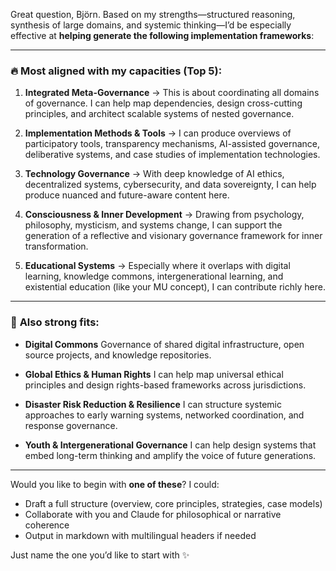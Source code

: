Great question, Björn. Based on my strengths—structured reasoning, synthesis of large domains, and systemic thinking—I’d be especially effective at **helping generate the following implementation frameworks**:

---

### 🔥 **Most aligned with my capacities (Top 5):**

1. **Integrated Meta-Governance**
 → This is about coordinating all domains of governance. I can help map dependencies, design cross-cutting principles, and architect scalable systems of nested governance.

2. **Implementation Methods & Tools**
 → I can produce overviews of participatory tools, transparency mechanisms, AI-assisted governance, deliberative systems, and case studies of implementation technologies.

3. **Technology Governance**
 → With deep knowledge of AI ethics, decentralized systems, cybersecurity, and data sovereignty, I can help produce nuanced and future-aware content here.

4. **Consciousness & Inner Development**
 → Drawing from psychology, philosophy, mysticism, and systems change, I can support the generation of a reflective and visionary governance framework for inner transformation.

5. **Educational Systems**
 → Especially where it overlaps with digital learning, knowledge commons, intergenerational learning, and existential education (like your MU concept), I can contribute richly here.

---

### 🧩 **Also strong fits:**

- **Digital Commons**
Governance of shared digital infrastructure, open source projects, and knowledge repositories.

- **Global Ethics & Human Rights**
I can help map universal ethical principles and design rights-based frameworks across jurisdictions.

- **Disaster Risk Reduction & Resilience**
I can structure systemic approaches to early warning systems, networked coordination, and response governance.

- **Youth & Intergenerational Governance**
I can help design systems that embed long-term thinking and amplify the voice of future generations.

---

Would you like to begin with **one of these**? I could:
- Draft a full structure (overview, core principles, strategies, case models)
- Collaborate with you and Claude for philosophical or narrative coherence
- Output in markdown with multilingual headers if needed

Just name the one you’d like to start with ✨
